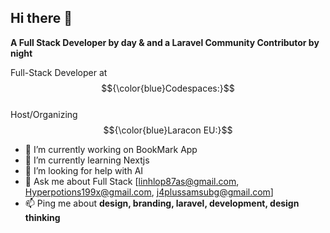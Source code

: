 ## Hi there 👋

**A Full Stack Developer by day & and a Laravel Community Contributor by night**

Full-Stack Developer at $${\color{blue}Codespaces:}$$        
Host/Organizing $${\color{blue}Laracon EU:}$$  

- 🔭 I’m currently working on BookMark App
- 🌱 I’m currently learning Nextjs
- 🤔 I’m looking for help with AI
- 💬 Ask me about Full Stack [linhlop87as@gmail.com, Hyperpotions199x@gmail.com, j4plussamsubg@gmail.com]
- 📫 Ping me about **design, branding, laravel, development, design thinking**

